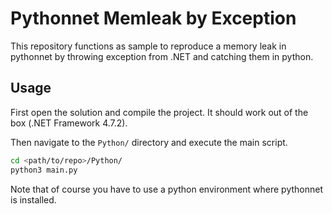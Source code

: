 # Pythonnet Memleak by Exception

This repository functions as sample to reproduce a memory leak in pythonnet by throwing exception from .NET and catching them in python.

## Usage

First open the solution and compile the project. It should work out of the box (.NET Framework 4.7.2).

Then navigate to the `Python/` directory and execute the main script.

```bash
cd <path/to/repo>/Python/
python3 main.py
```

Note that of course you have to use a python environment where pythonnet is installed.